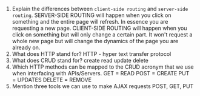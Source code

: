 1.  Explain the differences between `client-side routing` and `server-side routing`.
SERVER-SIDE ROUTING will happen when you click on something and the entire page will refresh. In essence you are requesting a new page.
CLIENT-SIDE ROUTING will happen when you click on something but will only change a certain part. It won't request a whole new page but will change the dynamics of the page you are already on.
1.  What does HTTP stand for?
HTTP - hyper text transfer protocol
1.  What does CRUD stand for?
create read update delete
1.  Which HTTP methods can be mapped to the CRUD acronym that we use when interfacing with APIs/Servers.
GET = READ
POST = CREATE
PUT = UPDATES
DELETE = REMOVE
1.  Mention three tools we can use to make AJAX requests
POST, GET, PUT